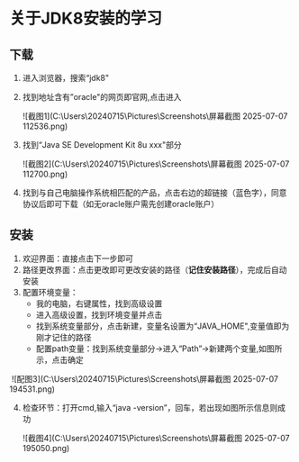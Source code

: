 # 关于JDK8安装的学习

## 下载

1. 进入浏览器，搜索“jdk8"

2. 找到地址含有”oracle"的网页即官网,点击进入

   ![截图1](C:\Users\20240715\Pictures\Screenshots\屏幕截图 2025-07-07 112536.png)

3. 找到“Java SE Development Kit 8u xxx"部分

   ![截图2](C:\Users\20240715\Pictures\Screenshots\屏幕截图 2025-07-07 112700.png)

4. 找到与自己电脑操作系统相匹配的产品，点击右边的超链接（蓝色字），同意协议后即可下载（如无oracle账户需先创建oracle账户）

## 安装

1. 欢迎界面：直接点击下一步即可
2. 路径更改界面：点击更改即可更改安装的路径（**记住安装路径**），完成后自动安装
3. 配置环境变量：
   - 我的电脑，右键属性，找到高级设置
   - 进入高级设置，找到环境变量并点击
   - 找到系统变量部分，点击新建，变量名设置为“JAVA_HOME",变量值即为刚才记住的路径
   - 配置path变量：找到系统变量部分->进入“Path”->新建两个变量,如图所示，点击确定

​		![配图3](C:\Users\20240715\Pictures\Screenshots\屏幕截图 2025-07-07 194531.png)

4. 检查环节：打开cmd,输入“java -version”，回车，若出现如图所示信息则成功

   ![截图4](C:\Users\20240715\Pictures\Screenshots\屏幕截图 2025-07-07 195050.png)